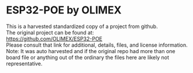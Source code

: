 
# ESP32-POE by OLIMEX  
This is a harvested standardized copy of a project from github.  
The original project can be found at:  
https://github.com/OLIMEX/ESP32-POE  
Please consult that link for additional, details, files, and license information.  
Note: It was auto harvested and if the original repo had more than one board file or anything out of the ordinary the files here are likely not representative.  
    